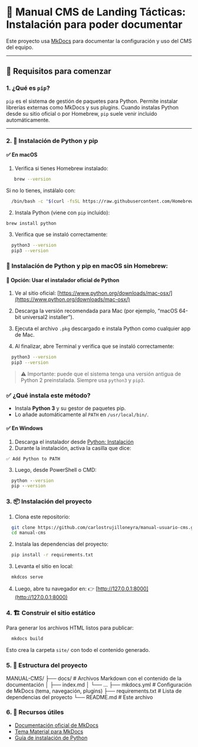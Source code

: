 # 📝 Manual CMS de Landing Tácticas: Instalación para poder documentar

Este proyecto usa [MkDocs](https://www.mkdocs.org/) para documentar la configuración y uso del CMS del equipo.

---

## 🚀 Requisitos para comenzar

### 1. ¿Qué es `pip`?

`pip` es el sistema de gestión de paquetes para Python. Permite instalar librerías externas como MkDocs y sus plugins.
Cuando instalas Python desde su sitio oficial o por Homebrew, `pip` suele venir incluido automáticamente.

---

### 2. 🔧 Instalación de Python y pip

#### ✅ En macOS

1. Verifica si tienes Homebrew instalado:

```bash
   brew --version
```

Si no lo tienes, instálalo con:

```bash
  /bin/bash -c "$(curl -fsSL https://raw.githubusercontent.com/Homebrew/install/HEAD/install.sh)"

```

2. Instala Python (viene con `pip` incluido):

```bash
brew install python

```

3. Verifica que se instaló correctamente:

```bash
  python3 --version
  pip3 --version

```

### 🐍 Instalación de Python y pip en macOS sin Homebrew:

#### 🔹 Opción: Usar el instalador oficial de Python

1. Ve al sitio oficial:
   [https://www.python.org/downloads/mac-osx/](https://www.python.org/downloads/mac-osx/)

2. Descarga la versión recomendada para Mac (por ejemplo, “macOS 64-bit universal2 installer”).
3. Ejecuta el archivo `.pkg` descargado e instala Python como cualquier app de Mac.
4. Al finalizar, abre Terminal y verifica que se instaló correctamente:

```bash
  python3 --version
  pip3 --version

```

> ⚠️ Importante: puede que el sistema tenga una versión antigua de Python 2 preinstalada. Siempre usa `python3` y `pip3`.

### ✅ ¿Qué instala este método?

- Instala **Python 3** y su gestor de paquetes pip.
- Lo añade automáticamente al `PATH` en `/usr/local/bin/`.

#### ✅ En Windows

1. Descarga el instalador desde [Python: Instalación](https://www.python.org/downloads/)
2. Durante la instalación, activa la casilla que dice:

```text
✅ Add Python to PATH

```

3. Luego, desde PowerShell o CMD:

```cmd
  python --version
  pip --version

```

### 3. 📦 Instalación del proyecto

1. Clona este repositorio:

```bash
  git clone https://github.com/carlostrujilloneyra/manual-usuario-cms.git
  cd manual-cms
```

2. Instala las dependencias del proyecto:

```cmd
  pip install -r requirements.txt
```

3. Levanta el sitio en local:

```cmd
  mkdcos serve
```

4. Luego, abre tu navegador en:
   👉 [http://127.0.0.1:8000](http://127.0.0.1:8000)

### 4. 🏗️ Construir el sitio estático

Para generar los archivos HTML listos para publicar:

```bash
  mkdocs build
```

Esto crea la carpeta `site/` con todo el contenido generado.

### 5. 📁 Estructura del proyecto

MANUAL-CMS/
├── docs/ # Archivos Markdown con el contenido de la documentación
│ ├── index.md
│ └── ...
├── mkdocs.yml # Configuración de MkDocs (tema, navegación, plugins)
├── requirements.txt # Lista de dependencias del proyecto
└── README.md # Este archivo

### 6. 📁 Recursos útiles

- [Documentación oficial de MkDocs](https://www.mkdocs.org/)
- [Tema Material para MkDocs](https://squidfunk.github.io/mkdocs-material/)
- [Guía de instalación de Python](https://www.python.org/about/gettingstarted/)
